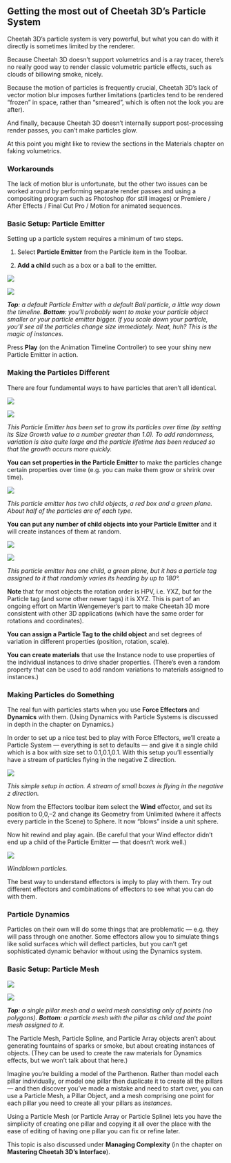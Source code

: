 ## Getting the most out of Cheetah 3D’s Particle System

Cheetah 3D’s particle system is very powerful, but what you can do with it directly is sometimes limited by the renderer. 

Because Cheetah 3D doesn’t support volumetrics and is a ray tracer, there’s no really good way to render classic volumetric particle effects, such as clouds of billowing smoke, nicely. 

Because the motion of particles is frequently crucial, Cheetah 3D’s lack of vector motion blur imposes further limitations (particles tend to be rendered “frozen” in space, rather than “smeared”, which is often not the look you are after).

And finally, because Cheetah 3D doesn’t internally support post-processing render passes, you can’t make particles glow.

At this point you might like to review the sections in the Materials chapter on faking volumetrics.

### Workarounds

The lack of motion blur is unfortunate, but the other two issues can be worked around by performing separate render passes and using a compositing program such as Photoshop (for still images) or Premiere / After Effects / Final Cut Pro / Motion for animated sequences.

### Basic Setup: Particle Emitter

Setting up a particle system requires a minimum of two steps.

1. Select **Particle Emitter** from the Particle item in the Toolbar.

2. **Add a child** such as a box or a ball to the emitter.

![](pastedGraphic-418.jpg)

![](pastedGraphic-419.jpg)

***Top**: a default Particle Emitter with a default Ball particle, a little way down the timeline. **Bottom**: you’ll probably want to make your particle object smaller or your particle emitter bigger. If you scale down your particle, you’ll see all the particles change size immediately. Neat, huh? This is the magic of instances.*

Press **Play** (on the Animation Timeline Controller) to see your shiny new Particle Emitter in action.

### Making the Particles Different

There are four fundamental ways to have particles that aren’t all identical.

![](pastedGraphic-420.jpg)

![](pastedGraphic-421.jpg)

*This Particle Emitter has been set to grow its particles over time (by setting its Size Growth value to a number greater than 1.0). To add randomness, variation is also quite large and the particle lifetime has been reduced so that the growth occurs more quickly.*

**You can set properties in the Particle Emitter** to make the particles change certain properties over time (e.g. you can make them grow or shrink over time).

![](pastedGraphic-422.jpg)

*This particle emitter has two child objects, a red box and a green plane. About half of the particles are of each type.*

**You can put any number of child objects into your Particle Emitter** and it will create instances of them at random.

![](pastedGraphic-423.jpg)

![](pastedGraphic-424.jpg)

*This particle emitter has one child, a green plane, but it has a particle tag assigned to it that randomly varies its heading by up to 180°.*

**Note** that for most objects the rotation order is HPV, i.e. YXZ, but for the Particle tag (and some other newer tags) it is XYZ. This is part of an ongoing effort on Martin Wengemeyer’s part to make Cheetah 3D more consistent with other 3D applications (which have the same order for rotations and coordinates).

**You can assign a Particle Tag to the child object** and set degrees of variation in different properties (position, rotation, scale).

**You can create materials** that use the Instance node to use properties of the individual instances to drive shader properties. (There’s even a random property that can be used to add random variations to materials assigned to instances.)

### Making Particles do Something

The real fun with particles starts when you use **Force Effectors** and **Dynamics** with them. (Using Dynamics with Particle Systems is discussed in depth in the chapter on Dynamics.)

In order to set up a nice test bed to play with Force Effectors, we’ll create a Particle System — everything is set to defaults — and give it a single child which is a box with size set to 0.1,0.1,0.1. With this setup you’ll essentially have a stream of particles flying in the negative Z direction.

![](pastedGraphic-425.jpg)

*This simple setup in action. A stream of small boxes is flying in the negative z direction.*

Now from the Effectors toolbar item select the **Wind** effector, and set its position to 0,0,–2 and change its Geometry from Unlimited (where it affects every particle in the Scene) to Sphere. It now “blows” inside a unit sphere.

Now hit rewind and play again. (Be careful that your Wind effector didn’t end up a child of the Particle Emitter — that doesn’t work well.)

![](pastedGraphic-426.jpg)

*Windblown particles.*

The best way to understand effectors is imply to play with them. Try out different effectors and combinations of effectors to see what you can do with them.

### Particle Dynamics

Particles on their own will do some things that are problematic — e.g. they will pass through one another. Some effectors allow you to simulate things like solid surfaces which will deflect particles, but you can’t get sophisticated dynamic behavior without using the Dynamics system.

### Basic Setup: Particle Mesh

![](pastedGraphic-427.jpg)

![](pastedGraphic-428.jpg)

***Top**: a single pillar mesh and a weird mesh consisting only of points (no polygons). **Bottom**: a particle mesh with the pillar as child and the point mesh assigned to it.*

The Particle Mesh, Particle Spline, and Particle Array objects aren’t about generating fountains of sparks or smoke, but about creating instances of objects. (They can be used to create the raw materials for Dynamics effects, but we won’t talk about that here.)

Imagine you’re building a model of the Parthenon. Rather than model each pillar individually, or model one pillar then duplicate it to create all the pillars — and then discover you’ve made a mistake and need to start over, you can use a Particle Mesh, a Pillar Object, and a mesh comprising one point for each pillar you need to create all your pillars as *instances*. 

Using a Particle Mesh (or Particle Array or Particle Spline) lets you have the simplicity of creating one pillar and copying it all over the place with the ease of editing of having one pillar you can fix or refine later.

This topic is also discussed under **Managing Complexity** (in the chapter on **Mastering Cheetah 3D’s Interface**).

